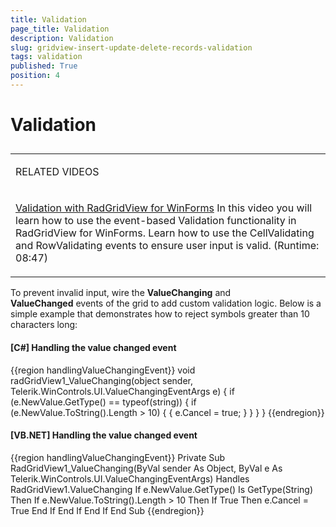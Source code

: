 ```yaml
---
title: Validation
page_title: Validation
description: Validation
slug: gridview-insert-update-delete-records-validation
tags: validation
published: True
position: 4
---
```


# Validation



## 
<table><tr><td>

RELATED VIDEOS</td></tr><tr><td>

[Validation with RadGridView for WinForms](http://tv.telerik.com/winforms/radgridview/validation-with-radgridview-winforms)
              In this video you will learn how to use the event-based Validation functionality in RadGridView for WinForms. Learn how to use the CellValidating and RowValidating events to ensure user input is valid. (Runtime: 08:47)</td></tr></table>

To prevent invalid input, wire the __ValueChanging__ and
__ValueChanged__ events of the grid to add custom
validation logic. Below is a simple example that demonstrates how to reject
symbols greater than 10 characters long:

#### __[C#] Handling the value changed event__

{{region handlingValueChangingEvent}}
	        void radGridView1_ValueChanging(object sender, Telerik.WinControls.UI.ValueChangingEventArgs e)
	        {
	            if (e.NewValue.GetType() == typeof(string))
	            {
	                if (e.NewValue.ToString().Length > 10)
	                {
	                    {
	                        e.Cancel = true;
	                    }
	                }
	            }
	        }
	{{endregion}}



#### __[VB.NET] Handling the value changed event__

{{region handlingValueChangingEvent}}
	    Private Sub RadGridView1_ValueChanging(ByVal sender As Object, ByVal e As Telerik.WinControls.UI.ValueChangingEventArgs) Handles RadGridView1.ValueChanging
	        If e.NewValue.GetType() Is GetType(String) Then
	            If e.NewValue.ToString().Length > 10 Then
	                If True Then
	                    e.Cancel = True
	                End If
	            End If
	        End If
	    End Sub
	{{endregion}}


